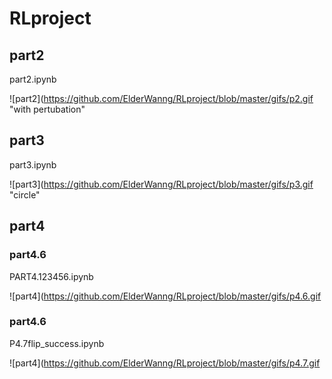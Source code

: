 # RLproject

## part2

part2.ipynb

![part2](https://github.com/ElderWanng/RLproject/blob/master/gifs/p2.gif "with pertubation"

## part3

part3.ipynb

![part3](https://github.com/ElderWanng/RLproject/blob/master/gifs/p3.gif "circle"

## part4

### part4.6

PART4.123456.ipynb

![part4](https://github.com/ElderWanng/RLproject/blob/master/gifs/p4.6.gif 

### part4.6

P4.7flip_success.ipynb

![part4](https://github.com/ElderWanng/RLproject/blob/master/gifs/p4.7.gif 

